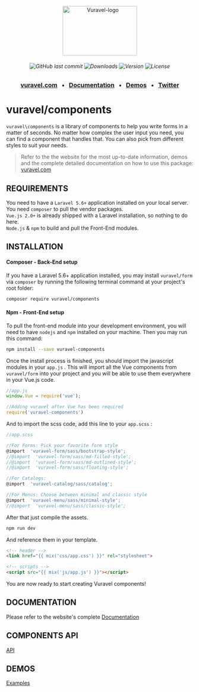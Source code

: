 <p align="center">
  <a href="https://vuravel.com" target="_blank">
    <img src="https://vuravel.com/img/vuravel-logo-big.png" width="200" height="133" alt="Vuravel-logo" />
  </a>
</p>
<h6 align="center">
    <img alt="GitHub last commit" src="https://img.shields.io/github/last-commit/vuravel/components.svg">
    <img src="https://img.shields.io/npm/dt/vuravel-components.svg?style=flat-square" alt="Downloads" />
    <img src="https://img.shields.io/npm/v/vuravel-components.svg?style=flat-square" alt="Version" />
    <img src="https://img.shields.io/npm/l/vuravel-components.svg?style=flat-square" alt="License" />
</h6>
<h3 align="center">
    <a href="https://vuravel.com" target="_blank">vuravel.com</a>
    &nbsp;&nbsp;&bull;&nbsp;&nbsp;
    <a href="https://vuravel.com/docs" target="_blank">Documentation</a>
    &nbsp;&nbsp;&bull;&nbsp;&nbsp;
    <a href="https://vuravel.com/examples" target="_blank">Demos</a>
    &nbsp;&nbsp;&bull;&nbsp;&nbsp;
    <a href="https://twitter.com/vuravel" target="_blank">Twitter</a>
</h3>

# vuravel/components

`vuravel\components` is a library of components to help you write forms in a matter of seconds. No matter how complex the user input you need, you can find a component that handles that. You can also pick from different styles to suit your needs.

> Refer to the the website for the most up-to-date information, demos and the complete detailed documentation on how to use this package: <a href="https://vuravel.com">vuravel.com</a>


## REQUIREMENTS

You need to have a `Laravel 5.6+` application installed on your local server.  
You need `composer` to pull the vendor packages.  
`Vue.js 2.0+` is already shipped with a Laravel installation, so nothing to do here.  
`Node.js` & `npm` to build and pull the Front-End modules.  

## INSTALLATION

#### Composer - Back-End setup

If you have a Laravel 5.6+ application installed, you may install `vuravel/form` via `composer` by running the following terminal command at your project's root folder:

```sh
composer require vuravel/components
```

#### Npm - Front-End setup

To pull the front-end module into your development environment, you will need to have `nodejs` and `npm` installed on your machine. Then you may run this command:

```sh
npm install --save vuravel-components
```

Once the install process is finished, you should import the javascript modules in your `app.js` . This will import all the Vue components from `vuravel/form` into your project and you will be able to use them everywhere in your Vue.js code.

```js
//app.js
window.Vue = require('vue');

//Adding vuravel after Vue has been required
require('vuravel-components')
```

And to import the scss code, add this line to your `app.scss` :

```js
//app.scss

//For Forms: Pick your favorite form style
@import  'vuravel-form/sass/bootstrap-style';
//@import  'vuravel-form/sass/md-filled-style';
//@import  'vuravel-form/sass/md-outlined-style';
//@import  'vuravel-form/sass/floating-style';

//For Catalogs:
@import  'vuravel-catalog/sass/catalog';

//For Menus: Choose between minimal and classic style
@import  'vuravel-menu/sass/minimal-style';
//@import  'vuravel-menu/sass/classic-style';
```

After that just compile the assets.

```sh
npm run dev
```

And reference them in your template.

```html
<!-- header -->
<link href="{{ mix('css/app.css') }}" rel="stylesheet">

<!-- scripts -->
<script src="{{ mix('js/app.js') }}"></script>
```

You are now ready to start creating Vuravel components!

## DOCUMENTATION

Please refer to the website's complete <a href="https://vuravel.com/docs" target="_blank">Documentation</a>

## COMPONENTS API

<a href="https://vuravel.com/api" target="_blank">API</a>

## DEMOS

<a href="https://vuravel.com/examples" target="_blank">Examples</a>